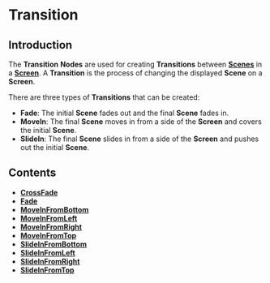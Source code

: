 # Transition

## Introduction

The **Transition** **Nodes** are used for creating **Transitions** between [**Scenes**](../../objects-and-types/project-objects/scene.md) in a [**Screen**](../../objects-and-types/project-objects/screen.md). A **Transition** is the process of changing the displayed **Scene** on a **Screen**.

There are three types of **Transitions** that can be created: 

* **Fade**: The initial **Scene** fades out and the final **Scene** fades in.
* **MoveIn**: The final **Scene** moves in from a side of the **Screen** and covers the initial **Scene**.
* **SlideIn**: The final **Scene** slides in from a side of the **Screen** and pushes out the initial **Scene**.

## Contents

* [**CrossFade**](crossfade.md)
* [**Fade**](fade.md)
* [**MoveInFromBottom**](moveinfrombottom.md)
* [**MoveInFromLeft**](moveinfromleft.md)
* [**MoveInFromRight**](moveinfromright.md)
* [**MoveInFromTop**](moveinfromtop.md)
* [**SlideInFromBottom**](slideinfrombottom.md)
* [**SlideInFromLeft**](slideinfromleft.md)
* [**SlideInFromRight**](slideinfromright.md)
* [**SlideInFromTop**](slideinfromtop.md)